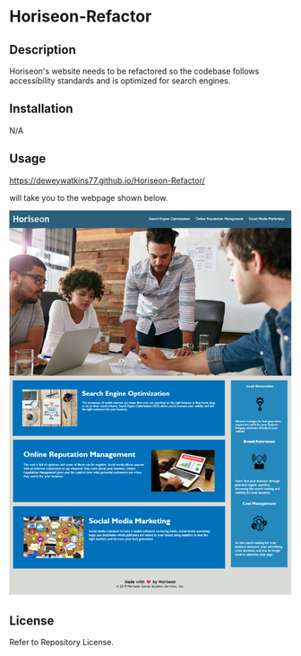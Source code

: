 # Horiseon-Refactor

## Description

Horiseon's website needs to be refactored so the codebase follows accessibility standards and is optimized for search engines.

## Installation
N/A

## Usage

https://deweywatkins77.github.io/Horiseon-Refactor/ 

will take you to the webpage shown below.

![Horiseon Website Screenshot](assets/images/readme-screenshot.png)

## License

Refer to Repository License.